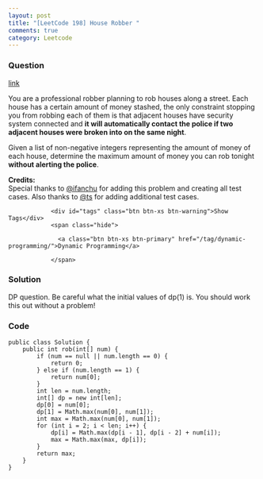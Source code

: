```yaml
---
layout: post
title: "[LeetCode 198] House Robber "
comments: true
category: Leetcode
---
```


### Question 

[link](https://leetcode.com/problems/house-robber/)

<div class="question-content">
              <p></p><p>You are a professional robber planning to rob houses along a street. Each house has a certain amount of money stashed, the only constraint stopping you from robbing each of them is that adjacent houses have security system connected and <b>it will automatically contact the police if two adjacent houses were broken into on the same night</b>.</p>

<p>Given a list of non-negative integers representing the amount of money of each house, determine the maximum amount of money you can rob tonight <b>without alerting the police</b>.</p>

<p><b>Credits:</b><br>Special thanks to <a href="https://oj.leetcode.com/discuss/user/ifanchu">@ifanchu</a> for adding this problem and creating all test cases. Also thanks to <a href="https://oj.leetcode.com/discuss/user/ts">@ts</a> for adding additional test cases.</p><p></p>
              
                <div id="tags" class="btn btn-xs btn-warning">Show Tags</div>
                <span class="hide">
                  
                  <a class="btn btn-xs btn-primary" href="/tag/dynamic-programming/">Dynamic Programming</a>
                  
                </span>
              
</div>

### Solution

DP question. Be careful what the initial values of dp(1) is. You should work this out without a problem! 

### Code

    public class Solution {
        public int rob(int[] num) {
            if (num == null || num.length == 0) {
                return 0;
            } else if (num.length == 1) {
                return num[0];
            }
            int len = num.length;
            int[] dp = new int[len];
            dp[0] = num[0];
            dp[1] = Math.max(num[0], num[1]);
            int max = Math.max(num[0], num[1]);
            for (int i = 2; i < len; i++) {
                dp[i] = Math.max(dp[i - 1], dp[i - 2] + num[i]);
                max = Math.max(max, dp[i]);
            }
            return max;
        }
    }
